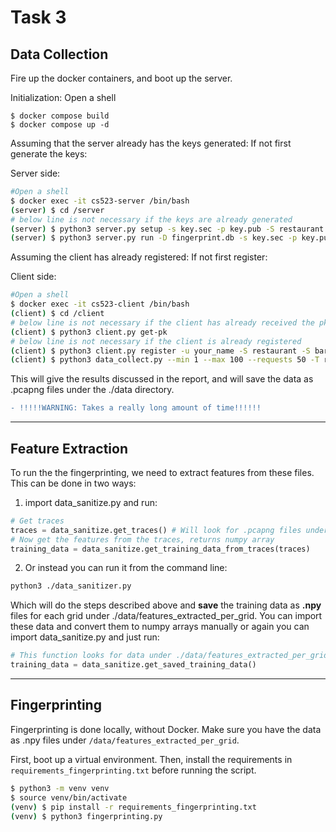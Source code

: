 # Task 3
## Data Collection
Fire up the docker containers, and boot up the server.

Initialization:
Open a shell
```
$ docker compose build
$ docker compose up -d
```
 
Assuming that the server already has the keys generated: If not first generate the keys:

Server side:
```bash
#Open a shell
$ docker exec -it cs523-server /bin/bash
(server) $ cd /server
# below line is not necessary if the keys are already generated 
(server) $ python3 server.py setup -s key.sec -p key.pub -S restaurant -S bar -S dojo 
(server) $ python3 server.py run -D fingerprint.db -s key.sec -p key.pub
```

Assuming the client has already registered: If not first register:

Client side:
```bash
#Open a shell
$ docker exec -it cs523-client /bin/bash
(client) $ cd /client
# below line is not necessary if the client has already received the pk key, i.e. key-client.pub exists.
(client) $ python3 client.py get-pk
# below line is not necessary if the client is already registered
(client) $ python3 client.py register -u your_name -S restaurant -S bar -S dojo
(client) $ python3 data_collect.py --min 1 --max 100 --requests 50 -T restaurant
```
This will give the results discussed in the report, and will save the data as .pcapng files under the ./data directory.

```diff
- !!!!!WARNING: Takes a really long amount of time!!!!!!
```
___
## Feature Extraction
To run the the fingerprinting, we need to extract features from these files. This can be done in two ways:

1. import data_sanitize.py and run:
```python
# Get traces
traces = data_sanitize.get_traces() # Will look for .pcapng files under ./data
# Now get the features from the traces, returns numpy array
training_data = data_sanitize.get_training_data_from_traces(traces)
```
2. Or instead you can run it from the command line:
```bash
python3 ./data_sanitizer.py
```
Which will do the steps described above and **save** the training data as **.npy** files for each grid under ./data/features_extracted_per_grid. 
You can import these data and convert them to numpy arrays manually or again you can import data_sanitize.py and just run:
```python
# This function looks for data under ./data/features_extracted_per_grid and returns the training data as a numpy array
training_data = data_sanitize.get_saved_training_data()
```
___
## Fingerprinting
Fingerprinting is done locally, without Docker. Make sure you have the data as .npy files under `/data/features_extracted_per_grid`. 

First, boot up a virtual environment. Then, install the requirements in `requirements_fingerprinting.txt` before running the script.

```bash
$ python3 -m venv venv
$ source venv/bin/activate
(venv) $ pip install -r requirements_fingerprinting.txt
(venv) $ python3 fingerprinting.py
```